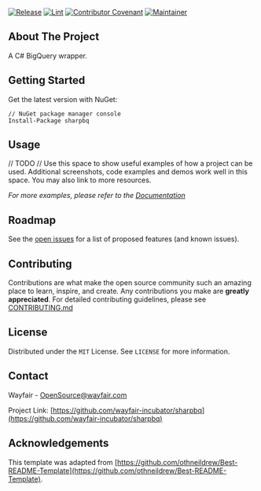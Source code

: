 [![Release](https://img.shields.io/github/v/release/wayfair-incubator/sharpbq?display_name=tag)](CHANGELOG.md)
[![Lint](https://github.com/wayfair-incubator/sharpbq/actions/workflows/lint.yml/badge.svg?branch=main)](https://github.com/wayfair-incubator/sharpbq/actions/workflows/lint.yml)
[![Contributor Covenant](https://img.shields.io/badge/Contributor%20Covenant-2.0-4baaaa.svg)](CODE_OF_CONDUCT.md)
[![Maintainer](https://img.shields.io/badge/Maintainer-Wayfair-7F187F)](https://wayfair.github.io)

## About The Project

A C# BigQuery wrapper.

## Getting Started


Get the latest version with NuGet:

```shell
// NuGet package manager console
Install-Package sharpbq
```

## Usage

// TODO
// Use this space to show useful examples of how a project can be used. Additional screenshots, code examples and demos work well in this space. You may also link to more resources.

_For more examples, please refer to the [Documentation](https://wayfair-incubator.github.io/sharpbq)_

## Roadmap

See the [open issues](https://github.com/wayfair-incubator/sharpbq/issues) for a list of proposed features (and known issues).

## Contributing

Contributions are what make the open source community such an amazing place to learn, inspire, and create. Any contributions you make are **greatly appreciated**. For detailed contributing guidelines, please see [CONTRIBUTING.md](CONTRIBUTING.md)

## License

Distributed under the `MIT` License. See `LICENSE` for more information.

## Contact

Wayfair - OpenSource@wayfair.com

Project Link: [https://github.com/wayfair-incubator/sharpbq](https://github.com/wayfair-incubator/sharpbq)

## Acknowledgements

This template was adapted from
[https://github.com/othneildrew/Best-README-Template](https://github.com/othneildrew/Best-README-Template).
